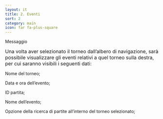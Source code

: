 ```yaml
---
layout: it
title: 2. Eventi
sort: 2
category: main
icon: far fa-plus-square
---
```

<p class="message">
   Messaggio
</p>


<font size="3">Una volta aver selezionato il torneo dall’albero di navigazione, sarà possibile visualizzare gli eventi relativi a quel torneo sulla destra, per cui saranno visibili i seguenti dati:</font>

Nome del torneo;

Data e ora dell’evento;

ID partita;

Nome dell’evento;

Opzione della ricerca di partite all’interno del torneo selezionato;

